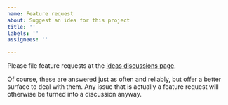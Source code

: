 ```yaml
---
name: Feature request
about: Suggest an idea for this project
title: ''
labels: ''
assignees: ''

---
```


Please file feature requests at the [ideas discussions page](https://github.com/lucaszischka/BottomSheet/discussions/categories/ideas).

Of course, these are answered just as often and reliably, but offer a better surface to deal with them. Any issue that is actually a feature request will otherwise be turned into a discussion anyway.
